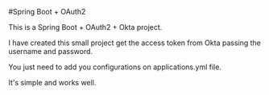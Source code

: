 #Spring Boot + OAuth2

This is a Spring Boot + OAuth2 + Okta project.

I have created this small project get the access token from Okta
passing the username and password.

You just need to add you configurations on applications.yml file.

It's simple and works well.

